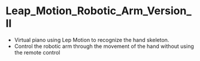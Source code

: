# Leap_Motion_Robotic_Arm_Version_II
* Virtual piano using Lep Motion to recognize the hand skeleton.  
* Control the robotic arm through the movement of the hand without using the remote control

